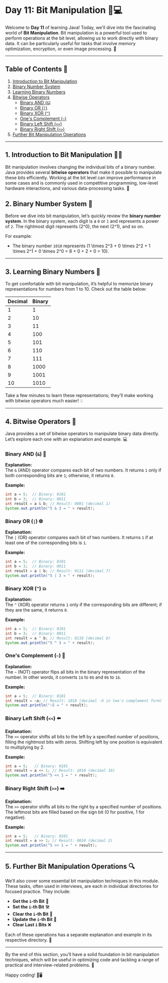 

# Day 11: Bit Manipulation 🔧💻

Welcome to **Day 11** of learning Java! Today, we'll dive into the fascinating world of **Bit Manipulation**. Bit manipulation is a powerful tool used to perform operations at the bit level, allowing us to work directly with binary data. It can be particularly useful for tasks that involve memory optimization, encryption, or even image processing. 🌟

---

## Table of Contents 📑

1. [Introduction to Bit Manipulation](#introduction-to-bit-manipulation)
2. [Binary Number System](#binary-number-system)
3. [Learning Binary Numbers](#learning-binary-numbers)
4. [Bitwise Operators](#bitwise-operators)
   - [Binary AND (`&`)](#binary-and-)
   - [Binary OR (`|`)](#binary-or-)
   - [Binary XOR (`^`)](#binary-xor-)
   - [One's Complement (`~`)](#ones-complement-)
   - [Binary Left Shift (`<<`)](#binary-left-shift-)
   - [Binary Right Shift (`>>`)](#binary-right-shift-)
5. [Further Bit Manipulation Operations](#further-bit-manipulation-operations)

---

## 1. Introduction to Bit Manipulation 🧠💡

Bit manipulation involves changing the individual bits of a binary number. Java provides several **bitwise operators** that make it possible to manipulate these bits efficiently. Working at the bit level can improve performance in some cases and is commonly used in competitive programming, low-level hardware interactions, and various data-processing tasks. 🚀

## 2. Binary Number System 🔢

Before we dive into bit manipulation, let’s quickly review the **binary number system**. In the binary system, each digit is a `0` or `1` and represents a power of `2`. The rightmost digit represents \(2^0\), the next \(2^1\), and so on.

For example:
- The binary number `1010` represents \(1 \times 2^3 + 0 \times 2^2 + 1 \times 2^1 + 0 \times 2^0 = 8 + 0 + 2 + 0 = 10\).

---

## 3. Learning Binary Numbers 🧮

To get comfortable with bit manipulation, it’s helpful to memorize binary representations for numbers from 1 to 10. Check out the table below:

| Decimal | Binary |
|---------|--------|
| 1       | 1      |
| 2       | 10     |
| 3       | 11     |
| 4       | 100    |
| 5       | 101    |
| 6       | 110    |
| 7       | 111    |
| 8       | 1000   |
| 9       | 1001   |
| 10      | 1010   |

Take a few minutes to learn these representations; they’ll make working with bitwise operators much easier! 💡

---

## 4. Bitwise Operators 🔨

Java provides a set of bitwise operators to manipulate binary data directly. Let’s explore each one with an explanation and example. 💻

### Binary AND (`&`) 🤝

**Explanation:**  
The `&` (AND) operator compares each bit of two numbers. It returns `1` only if both corresponding bits are `1`; otherwise, it returns `0`.

**Example:**  
```java
int a = 5;  // Binary: 0101
int b = 3;  // Binary: 0011
int result = a & b; // Result: 0001 (decimal 1)
System.out.println("5 & 3 = " + result);
```

### Binary OR (`|`) 🌐

**Explanation:**  
The `|` (OR) operator compares each bit of two numbers. It returns `1` if at least one of the corresponding bits is `1`.

**Example:**  
```java
int a = 5;  // Binary: 0101
int b = 3;  // Binary: 0011
int result = a | b; // Result: 0111 (decimal 7)
System.out.println("5 | 3 = " + result);
```

### Binary XOR (`^`) 💥

**Explanation:**  
The `^` (XOR) operator returns `1` only if the corresponding bits are different; if they are the same, it returns `0`.

**Example:**  
```java
int a = 5;  // Binary: 0101
int b = 3;  // Binary: 0011
int result = a ^ b; // Result: 0110 (decimal 6)
System.out.println("5 ^ 3 = " + result);
```

### One's Complement (`~`) 🔄

**Explanation:**  
The `~` (NOT) operator flips all bits in the binary representation of the number. In other words, it converts `1`s to `0`s and `0`s to `1`s.

**Example:**  
```java
int a = 5;  // Binary: 0101
int result = ~a; // Result: 1010 (decimal -6 in two's complement form)
System.out.println("~5 = " + result);
```

### Binary Left Shift (`<<`) ⬅️

**Explanation:**  
The `<<` operator shifts all bits to the left by a specified number of positions, filling the rightmost bits with zeros. Shifting left by one position is equivalent to multiplying by 2.

**Example:**  
```java
int a = 5;   // Binary: 0101
int result = a << 1; // Result: 1010 (decimal 10)
System.out.println("5 << 1 = " + result);
```

### Binary Right Shift (`>>`) ➡️

**Explanation:**  
The `>>` operator shifts all bits to the right by a specified number of positions. The leftmost bits are filled based on the sign bit (0 for positive, 1 for negative).

**Example:**  
```java
int a = 5;   // Binary: 0101
int result = a >> 1; // Result: 0010 (decimal 2)
System.out.println("5 >> 1 = " + result);
```

---

## 5. Further Bit Manipulation Operations 🔍

We’ll also cover some essential bit manipulation techniques in this module. These tasks, often used in interviews, are each in individual directories for focused practice. They include:

- **Get the `i`-th Bit** 🧩
- **Set the `i`-th Bit** 🛠️
- **Clear the `i`-th Bit** 🧹
- **Update the `i`-th Bit** 🔄
- **Clear Last `i` Bits** ❌

Each of these operations has a separate explanation and example in its respective directory. 📁

---

By the end of this section, you’ll have a solid foundation in bit manipulation techniques, which will be useful in optimizing code and tackling a range of practical and interview-related problems. 🎯

Happy coding! 🎉🖥️